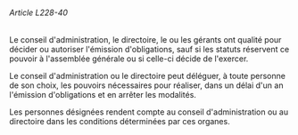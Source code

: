 ###### Article L228-40

Le conseil d'administration, le directoire, le ou les gérants ont qualité pour décider ou autoriser l'émission d'obligations, sauf si les statuts réservent ce pouvoir à l'assemblée générale ou si celle-ci décide de l'exercer.

Le conseil d'administration ou le directoire peut déléguer, à toute personne de son choix, les pouvoirs nécessaires pour réaliser, dans un délai d'un an l'émission d'obligations et en arrêter les modalités.

Les personnes désignées rendent compte au conseil d'administration ou au directoire dans les conditions déterminées par ces organes.

